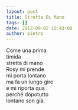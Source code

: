 ```yaml
---
layout: post
title: Stretta Di Mano
tags: []
date: 2012-09-02 15:43:00
author: pietro
---
```

Come una prima<br/>timida<br/>stretta di mano<br/>Rosy mi prende<br/>mi porta lontano<br/>ma fa un lungo giro<br/>e mi riporta qua<br/>perché dopotutto<br/>lontano son già.
